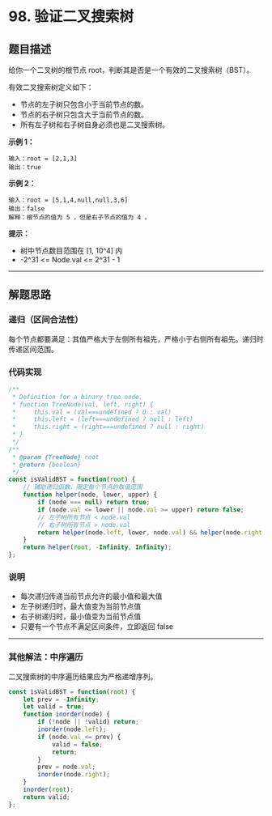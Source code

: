 # 98. 验证二叉搜索树

## 题目描述

给你一个二叉树的根节点 root，判断其是否是一个有效的二叉搜索树（BST）。

有效二叉搜索树定义如下：
- 节点的左子树只包含小于当前节点的数。
- 节点的右子树只包含大于当前节点的数。
- 所有左子树和右子树自身必须也是二叉搜索树。

**示例 1：**
```
输入：root = [2,1,3]
输出：true
```

**示例 2：**
```
输入：root = [5,1,4,null,null,3,6]
输出：false
解释：根节点的值为 5 ，但是右子节点的值为 4 。
```

**提示：**
- 树中节点数目范围在 [1, 10^4] 内
- -2^31 <= Node.val <= 2^31 - 1

---

## 解题思路

### 递归（区间合法性）

每个节点都要满足：其值严格大于左侧所有祖先，严格小于右侧所有祖先。递归时传递区间范围。

### 代码实现

```javascript
/**
 * Definition for a binary tree node.
 * function TreeNode(val, left, right) {
 *     this.val = (val===undefined ? 0 : val)
 *     this.left = (left===undefined ? null : left)
 *     this.right = (right===undefined ? null : right)
 * }
 */
/**
 * @param {TreeNode} root
 * @return {boolean}
 */
const isValidBST = function(root) {
    // 辅助递归函数，限定每个节点的取值范围
    function helper(node, lower, upper) {
        if (node === null) return true;
        if (node.val <= lower || node.val >= upper) return false;
        // 左子树所有节点 < node.val
        // 右子树所有节点 > node.val
        return helper(node.left, lower, node.val) && helper(node.right, node.val, upper);
    }
    return helper(root, -Infinity, Infinity);
};
```

### 说明

- 每次递归传递当前节点允许的最小值和最大值
- 左子树递归时，最大值变为当前节点值
- 右子树递归时，最小值变为当前节点值
- 只要有一个节点不满足区间条件，立即返回 false

---

### 其他解法：中序遍历

二叉搜索树的中序遍历结果应为严格递增序列。

```javascript
const isValidBST = function(root) {
    let prev = -Infinity;
    let valid = true;
    function inorder(node) {
        if (!node || !valid) return;
        inorder(node.left);
        if (node.val <= prev) {
            valid = false;
            return;
        }
        prev = node.val;
        inorder(node.right);
    }
    inorder(root);
    return valid;
};
```